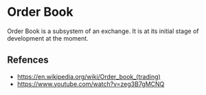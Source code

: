 # Order Book
Order Book is a subsystem of an exchange. It is at its initial stage of development at the moment.

## Refences

- https://en.wikipedia.org/wiki/Order_book_(trading)
- https://www.youtube.com/watch?v=zeg3B7gMCNQ
